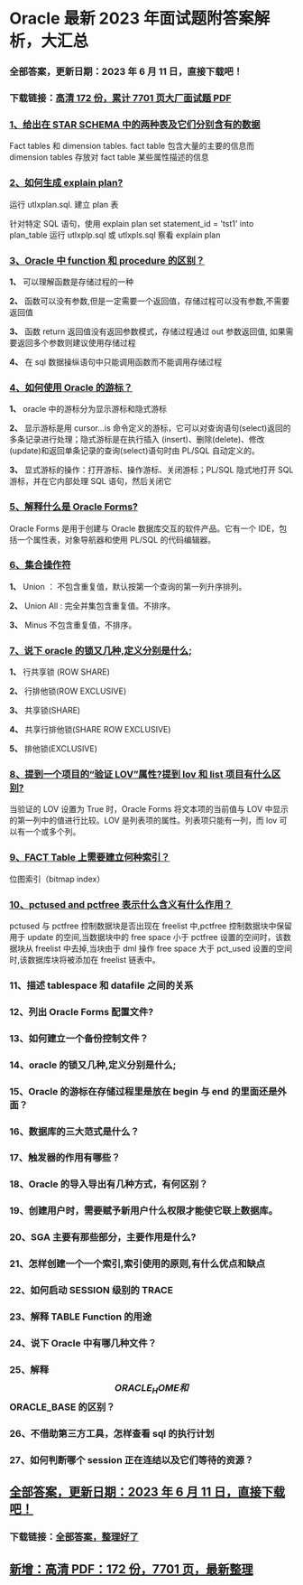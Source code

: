 # Oracle 最新 2023 年面试题附答案解析，大汇总

### 全部答案，更新日期：2023 年 6 月 11 日，直接下载吧！

### 下载链接：[高清 172 份，累计 7701 页大厂面试题 PDF](https://gitlab.gaorta.com/devteam/learning-journey/study-materials-collection/-/tree/master/docs/index.md)

### [1、给出在 STAR SCHEMA 中的两种表及它们分别含有的数据](https://gitlab.gaorta.com/devteam/learning-journey/study-materials-collection/-/tree/master/docs/Oracle/Oracle最新2021年面试题附答案解析，大汇总.md#1给出在star-schema中的两种表及它们分别含有的数据)

Fact tables 和 dimension tables. fact table 包含大量的主要的信息而 dimension tables 存放对 fact table 某些属性描述的信息

### [2、如何生成 explain plan?](https://gitlab.gaorta.com/devteam/learning-journey/study-materials-collection/-/tree/master/docs/Oracle/Oracle最新2021年面试题附答案解析，大汇总.md#2如何生成explain-plan)

运行 utlxplan.sql. 建立 plan 表

针对特定 SQL 语句，使用 explain plan set statement_id = 'tst1' into plan_table 运行 utlxplp.sql 或 utlxpls.sql 察看 explain plan

### [3、Oracle 中 function 和 procedure 的区别？](https://gitlab.gaorta.com/devteam/learning-journey/study-materials-collection/-/tree/master/docs/Oracle/Oracle最新2021年面试题附答案解析，大汇总.md#3oracle中function和procedure的区别)

**1、** 可以理解函数是存储过程的一种

**2、** 函数可以没有参数,但是一定需要一个返回值，存储过程可以没有参数,不需要返回值

**3、** 函数 return 返回值没有返回参数模式，存储过程通过 out 参数返回值, 如果需要返回多个参数则建议使用存储过程

**4、** 在 sql 数据操纵语句中只能调用函数而不能调用存储过程

### [4、如何使用 Oracle 的游标？](https://gitlab.gaorta.com/devteam/learning-journey/study-materials-collection/-/tree/master/docs/Oracle/Oracle最新2021年面试题附答案解析，大汇总.md#4如何使用oracle的游标)

**1、** oracle 中的游标分为显示游标和隐式游标

**2、** 显示游标是用 cursor...is 命令定义的游标，它可以对查询语句(select)返回的多条记录进行处理；隐式游标是在执行插入 (insert)、删除(delete)、修改(update)和返回单条记录的查询(select)语句时由 PL/SQL 自动定义的。

**3、** 显式游标的操作：打开游标、操作游标、关闭游标；PL/SQL 隐式地打开 SQL 游标，并在它内部处理 SQL 语句，然后关闭它

### [5、解释什么是 Oracle Forms?](https://gitlab.gaorta.com/devteam/learning-journey/study-materials-collection/-/tree/master/docs/Oracle/Oracle最新2021年面试题附答案解析，大汇总.md#5解释什么是oracle-forms)

Oracle Forms 是用于创建与 Oracle 数据库交互的软件产品。它有一个 IDE，包括一个属性表，对象导航器和使用 PL/SQL 的代码编辑器。

### [6、集合操作符](https://gitlab.gaorta.com/devteam/learning-journey/study-materials-collection/-/tree/master/docs/Oracle/Oracle最新2021年面试题附答案解析，大汇总.md#6集合操作符)

**1、** Union ： 不包含重复值，默认按第一个查询的第一列升序排列。

**2、** Union All : 完全并集包含重复值。不排序。

**3、** Minus 不包含重复值，不排序。

### [7、说下 oracle 的锁又几种,定义分别是什么;](https://gitlab.gaorta.com/devteam/learning-journey/study-materials-collection/-/tree/master/docs/Oracle/Oracle最新2021年面试题附答案解析，大汇总.md#7说下-oracle的锁又几种,定义分别是什么;)

**1、** 行共享锁 (ROW SHARE)

**2、** 行排他锁(ROW EXCLUSIVE)

**3、** 共享锁(SHARE)

**4、** 共享行排他锁(SHARE ROW EXCLUSIVE)

**5、** 排他锁(EXCLUSIVE)

### [8、提到一个项目的“验证 LOV”属性?提到 lov 和 list 项目有什么区别?](https://gitlab.gaorta.com/devteam/learning-journey/study-materials-collection/-/tree/master/docs/Oracle/Oracle最新2021年面试题附答案解析，大汇总.md#8提到一个项目的“验证lov属性提到lov和list项目有什么区别)

当验证的 LOV 设置为 True 时，Oracle Forms 将文本项的当前值与 LOV 中显示的第一列中的值进行比较。LOV 是列表项的属性。列表项只能有一列，而 lov 可以有一个或多个列。

### [9、FACT Table 上需要建立何种索引？](https://gitlab.gaorta.com/devteam/learning-journey/study-materials-collection/-/tree/master/docs/Oracle/Oracle最新2021年面试题附答案解析，大汇总.md#9fact-table上需要建立何种索引)

位图索引（bitmap index）

### [10、pctused and pctfree 表示什么含义有什么作用？](https://gitlab.gaorta.com/devteam/learning-journey/study-materials-collection/-/tree/master/docs/Oracle/Oracle最新2021年面试题附答案解析，大汇总.md#10pctused-and-pctfree-表示什么含义有什么作用)

pctused 与 pctfree 控制数据块是否出现在 freelist 中,pctfree 控制数据块中保留用于 update 的空间,当数据块中的 free space 小于 pctfree 设置的空间时，该数据块从 freelist 中去掉,当块由于 dml 操作 free space 大于 pct_used 设置的空间时,该数据库块将被添加在 freelist 链表中。

### 11、描述 tablespace 和 datafile 之间的关系

### 12、列出 Oracle Forms 配置文件?

### 13、如何建立一个备份控制文件？

### 14、oracle 的锁又几种,定义分别是什么;

### 15、Oracle 的游标在存储过程里是放在 begin 与 end 的里面还是外面？

### 16、数据库的三大范式是什么？

### 17、触发器的作用有哪些？

### 18、Oracle 的导入导出有几种方式，有何区别？

### 19、创建用户时，需要赋予新用户什么权限才能使它联上数据库。

### 20、SGA 主要有那些部分，主要作用是什么?

### 21、怎样创建一个一个索引,索引使用的原则,有什么优点和缺点

### 22、如何启动 SESSION 级别的 TRACE

### 23、解释 TABLE Function 的用途

### 24、说下 Oracle 中有哪几种文件？

### 25、解释$$ORACLE_HOME和$$ORACLE_BASE 的区别？

### 26、不借助第三方工具，怎样查看 sql 的执行计划

### 27、如何判断哪个 session 正在连结以及它们等待的资源？

## [全部答案，更新日期：2023 年 6 月 11 日，直接下载吧！](https://gitlab.gaorta.com/devteam/learning-journey/study-materials-collection/-/tree/master/docs/daan.md)

### 下载链接：[全部答案，整理好了](https://gitlab.gaorta.com/devteam/learning-journey/study-materials-collection/-/tree/master/docs/daan.md)

## [新增：高清 PDF：172 份，7701 页，最新整理](https://gitlab.gaorta.com/devteam/learning-journey/study-materials-collection/-/tree/master/docs/daan.md)
